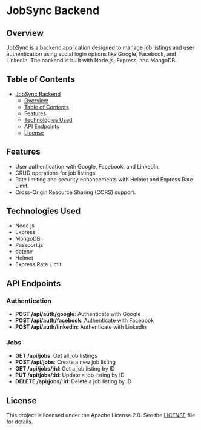 # JobSync Backend

## Overview

JobSync is a backend application designed to manage job listings and user authentication using social login options like Google, Facebook, and LinkedIn. The backend is built with Node.js, Express, and MongoDB.

## Table of Contents

- [JobSync Backend](#jobsync-backend)
  - [Overview](#overview)
  - [Table of Contents](#table-of-contents)
  - [Features](#features)
  - [Technologies Used](#technologies-used)
  - [API Endpoints](#api-endpoints)
  - [License](#license)

## Features

- User authentication with Google, Facebook, and LinkedIn.
- CRUD operations for job listings.
- Rate limiting and security enhancements with Helmet and Express Rate Limit.
- Cross-Origin Resource Sharing (CORS) support.

## Technologies Used

- Node.js
- Express
- MongoDB
- Passport.js
- dotenv
- Helmet
- Express Rate Limit

## API Endpoints

### Authentication

- **POST /api/auth/google**: Authenticate with Google
- **POST /api/auth/facebook**: Authenticate with Facebook
- **POST /api/auth/linkedin**: Authenticate with LinkedIn

### Jobs

- **GET /api/jobs**: Get all job listings
- **POST /api/jobs**: Create a new job listing
- **GET /api/jobs/:id**: Get a job listing by ID
- **PUT /api/jobs/:id**: Update a job listing by ID
- **DELETE /api/jobs/:id**: Delete a job listing by ID

## License

This project is licensed under the Apache License 2.0. See the [LICENSE](LICENSE) file for details.
